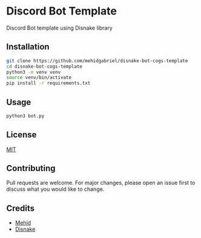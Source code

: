 # Discord Bot Template
Discord Bot template using Disnake library

## Installation
```bash
git clone https://github.com/mehidgabriel/disnake-bot-cogs-template
cd disnake-bot-cogs-template
python3 -m venv venv
source venv/bin/activate
pip install -r requirements.txt
```

## Usage
```bash
python3 bot.py
```

## License
[MIT](https://choosealicense.com/licenses/mit/)

## Contributing
Pull requests are welcome. For major changes, please open an issue first to discuss what you would like to change.

## Credits
- [Mehid](https://github.com/mehidgabriel)
- [Disnake](https://docs.disnake.dev/en/latest/)
